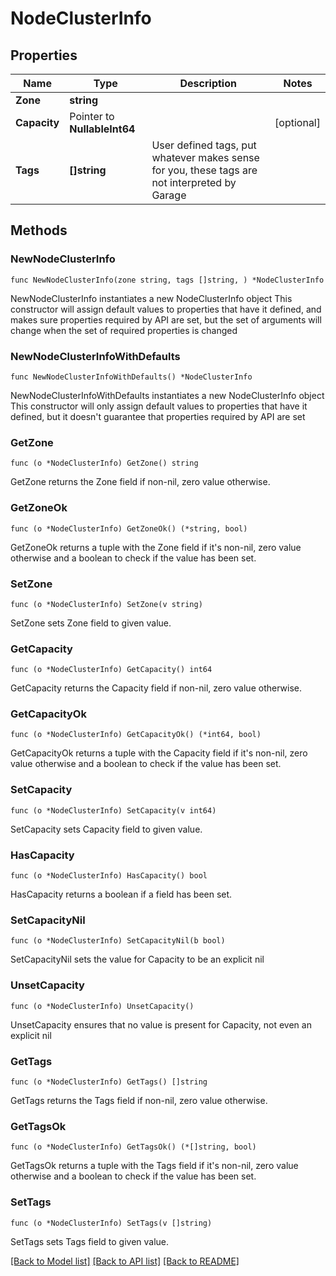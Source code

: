 # NodeClusterInfo

## Properties

Name | Type | Description | Notes
------------ | ------------- | ------------- | -------------
**Zone** | **string** |  | 
**Capacity** | Pointer to **NullableInt64** |  | [optional] 
**Tags** | **[]string** | User defined tags, put whatever makes sense for you, these tags are not interpreted by Garage  | 

## Methods

### NewNodeClusterInfo

`func NewNodeClusterInfo(zone string, tags []string, ) *NodeClusterInfo`

NewNodeClusterInfo instantiates a new NodeClusterInfo object
This constructor will assign default values to properties that have it defined,
and makes sure properties required by API are set, but the set of arguments
will change when the set of required properties is changed

### NewNodeClusterInfoWithDefaults

`func NewNodeClusterInfoWithDefaults() *NodeClusterInfo`

NewNodeClusterInfoWithDefaults instantiates a new NodeClusterInfo object
This constructor will only assign default values to properties that have it defined,
but it doesn't guarantee that properties required by API are set

### GetZone

`func (o *NodeClusterInfo) GetZone() string`

GetZone returns the Zone field if non-nil, zero value otherwise.

### GetZoneOk

`func (o *NodeClusterInfo) GetZoneOk() (*string, bool)`

GetZoneOk returns a tuple with the Zone field if it's non-nil, zero value otherwise
and a boolean to check if the value has been set.

### SetZone

`func (o *NodeClusterInfo) SetZone(v string)`

SetZone sets Zone field to given value.


### GetCapacity

`func (o *NodeClusterInfo) GetCapacity() int64`

GetCapacity returns the Capacity field if non-nil, zero value otherwise.

### GetCapacityOk

`func (o *NodeClusterInfo) GetCapacityOk() (*int64, bool)`

GetCapacityOk returns a tuple with the Capacity field if it's non-nil, zero value otherwise
and a boolean to check if the value has been set.

### SetCapacity

`func (o *NodeClusterInfo) SetCapacity(v int64)`

SetCapacity sets Capacity field to given value.

### HasCapacity

`func (o *NodeClusterInfo) HasCapacity() bool`

HasCapacity returns a boolean if a field has been set.

### SetCapacityNil

`func (o *NodeClusterInfo) SetCapacityNil(b bool)`

 SetCapacityNil sets the value for Capacity to be an explicit nil

### UnsetCapacity
`func (o *NodeClusterInfo) UnsetCapacity()`

UnsetCapacity ensures that no value is present for Capacity, not even an explicit nil
### GetTags

`func (o *NodeClusterInfo) GetTags() []string`

GetTags returns the Tags field if non-nil, zero value otherwise.

### GetTagsOk

`func (o *NodeClusterInfo) GetTagsOk() (*[]string, bool)`

GetTagsOk returns a tuple with the Tags field if it's non-nil, zero value otherwise
and a boolean to check if the value has been set.

### SetTags

`func (o *NodeClusterInfo) SetTags(v []string)`

SetTags sets Tags field to given value.



[[Back to Model list]](../README.md#documentation-for-models) [[Back to API list]](../README.md#documentation-for-api-endpoints) [[Back to README]](../README.md)


